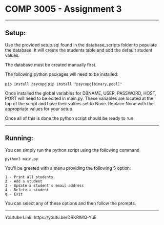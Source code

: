 <h1>COMP 3005 - Assignment 3</h1>
<hr/>
<h2>Setup:</h2>

Use the provided setup.sql found in the database_scripts folder to populate the database.
It will create the students table and add the default student values.

The database must be created manually first.

The following python packages will need to be installed:

```pip install psycopg```
```pip install "psycopg[binary,pool]"```

Once installed the global variables for DBNAME, USER, PASSWORD, HOST, PORT will need to be edited in main.py.
These variables are located at the top of the script and have their values set to None.
Replace None with the appropriate values for your setup.

Once all of this is done the python script should be ready to run

<hr/>
<h2>Running:</h2>
You can simply run the python script using the following command

```
python3 main.py
```

You'll be greeted with a menu providing the following 5 option:
```
1 - Print all students
2 - Add a student
3 - Update a student's email address
4 - Delete a student
q - Exit
```
You can select any of these options and then follow the prompts. 

<hr/>
Youtube Link: https://youtu.be/DRKRlMQ-YuE